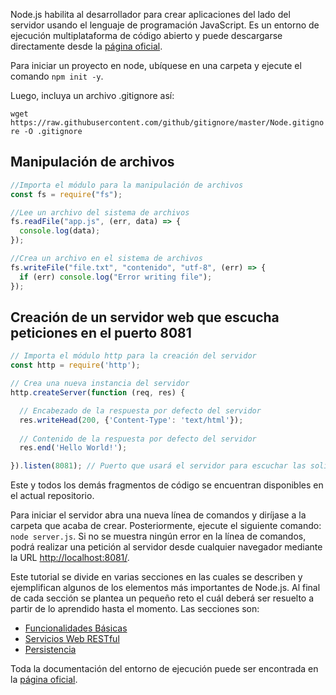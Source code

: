 Node.js habilita al desarrollador para crear aplicaciones del lado del servidor usando el lenguaje de programación JavaScript. Es un entorno de ejecución multiplataforma de código abierto y puede descargarse directamente desde la [página oficial](https://nodejs.org/es/download/).

Para iniciar un proyecto en node, ubíquese en una carpeta y ejecute el comando `npm init -y`. 

Luego, incluya un archivo .gitignore así: 

`wget https://raw.githubusercontent.com/github/gitignore/master/Node.gitignore -O .gitignore`

## Manipulación de archivos

```javascript
//Importa el módulo para la manipulación de archivos
const fs = require("fs");

//Lee un archivo del sistema de archivos
fs.readFile("app.js", (err, data) => {
  console.log(data);
});

//Crea un archivo en el sistema de archivos 
fs.writeFile("file.txt", "contenido", "utf-8", (err) => {
  if (err) console.log("Error writing file");
});

```


## Creación de un servidor web que escucha peticiones en el puerto 8081

```javascript
// Importa el módulo http para la creación del servidor
const http = require('http');

// Crea una nueva instancia del servidor
http.createServer(function (req, res) {

  // Encabezado de la respuesta por defecto del servidor
  res.writeHead(200, {'Content-Type': 'text/html'}); 
  
  // Contenido de la respuesta por defecto del servidor
  res.end('Hello World!');

}).listen(8081); // Puerto que usará el servidor para escuchar las solicitudes
```
Este y todos los demás fragmentos de código se encuentran disponibles en el actual repositorio.

Para iniciar el servidor abra una nueva línea de comandos y diríjase a la carpeta que acaba de crear. Posteriormente, ejecute el siguiente comando: `node server.js`. Si no se muestra ningún error en la línea de comandos, podrá realizar una petición al servidor desde cualquier navegador mediante la URL [http://localhost:8081/](http://localhost:8081/).

Este tutorial se divide en varias secciones en las cuales se describen y ejemplifican algunos de los elementos más importantes de Node.js. Al final de cada sección se plantea un pequeño reto el cuál deberá ser resuelto a partir de lo aprendido hasta el momento. Las secciones son:

* [Funcionalidades Básicas](%5BNode.js%5D-Funcionalidades-Básicas)
* [Servicios Web RESTful](%5BNode.js%5D-Servicios-Web-RESTful)
* [Persistencia](%5BNode.js%5D-Persistencia)

Toda la documentación del entorno de ejecución puede ser encontrada en la [página oficial](https://nodejs.org/es/docs/).